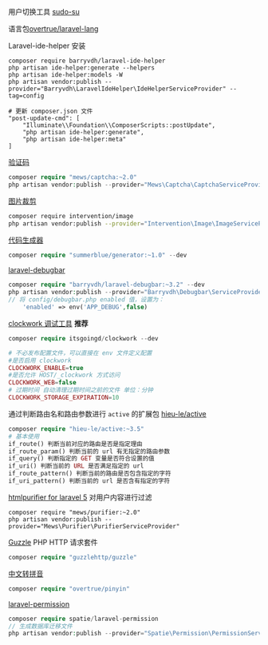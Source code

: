 用户切换工具 [sudo-su](https://github.com/viacreative/sudo-su)

语言包[overtrue/laravel-lang](https://github.com/overtrue/laravel-lang/)

Laravel-ide-helper 安装

```shell
composer require barryvdh/laravel-ide-helper
php artisan ide-helper:generate --helpers
php artisan ide-helper:models -W
php artisan vendor:publish --provider="Barryvdh\LaravelIdeHelper\IdeHelperServiceProvider" --tag=config

# 更新 composer.json 文件
"post-update-cmd": [
    "Illuminate\\Foundation\\ComposerScripts::postUpdate",
    "php artisan ide-helper:generate",
    "php artisan ide-helper:meta"
]
```

[验证码](https://github.com/mewebstudio/captcha)

```php
composer require "mews/captcha:~2.0"
php artisan vendor:publish --provider="Mews\Captcha\CaptchaServiceProvider"
```

[图片裁剪](http://image.intervention.io/)

```sh
composer require intervention/image
php artisan vendor:publish --provider="Intervention\Image\ImageServiceProviderLaravel5" // 获取配置文件信息
```

[代码生成器](https://github.com/summerblue/generator)

```php
composer require "summerblue/generator:~1.0" --dev
```

[laravel-debugbar](https://github.com/barryvdh/laravel-debugbar)

```php
composer require "barryvdh/laravel-debugbar:~3.2" --dev
php artisan vendor:publish --provider="Barryvdh\Debugbar\ServiceProvider"
// 将 config/debugbar.php enabled 值，设置为：
    'enabled' => env('APP_DEBUG',false)
```

[clockwork 调试工具](https://github.com/itsgoingd/clockwork) **推荐**

```php
composer require itsgoingd/clockwork --dev

# 不必发布配置文件，可以直接在 env 文件定义配置
#是否启用 clockwork
CLOCKWORK_ENABLE=true
#是否允许 HOST/_clockwork 方式访问
CLOCKWORK_WEB=false
# 过期时间 自动清理过期时间之前的文件 单位：分钟
CLOCKWORK_STORAGE_EXPIRATION=10
```

通过判断路由名和路由参数进行 `active` 的扩展包 [hieu-le/active](https://github.com/letrunghieu/active)

```php
composer require "hieu-le/active:~3.5"
# 基本使用
if_route() 判断当前对应的路由是否是指定理由
if_route_param() 判断当前的 url 有无指定的路由参数
if_query() 判断指定的 GET 变量是否符合设置的值
if_uri() 判断当前的 URL 是否满足指定的 url
if_route_pattern() 判断当前的路由是否包含指定的字符
if_uri_pattern() 判断当前的 url 是否含有指定的字符
```

[htmlpurifier for laravel 5](https://github.com/mewebstudio/Purifier) 对用户内容进行过滤

```shell
composer require "mews/purifier:~2.0"
php artisan vendor:publish --provider="Mews\Purifier\PurifierServiceProvider"
```

[Guzzle](https://github.com/guzzle/guzzle) PHP HTTP 请求套件

```php
composer require "guzzlehttp/guzzle"
```

[中文转拼音](https://github.com/overtrue/pinyin) 

```php
composer require "overtrue/pinyin"
```

[laravel-permission](https://github.com/spatie/laravel-permission)

```php
composer require spatie/laravel-permission
// 生成数据库迁移文件
php artisan vendor:publish --provider="Spatie\Permission\PermissionServiceProvider" --tag="migrations"
```





